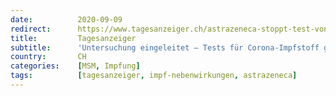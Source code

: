 ```yaml
---
date:          2020-09-09
redirect:      https://www.tagesanzeiger.ch/astrazeneca-stoppt-test-von-corona-impfstoff-955903003226
title:         Tagesanzeiger
subtitle:      'Untersuchung eingeleitet – Tests für Corona-Impfstoff gestoppt, weil Proband erkrankt ist'
country:       CH
categories:    [MSM, Impfung]
tags:          [tagesanzeiger, impf-nebenwirkungen, astrazeneca]
---
```

